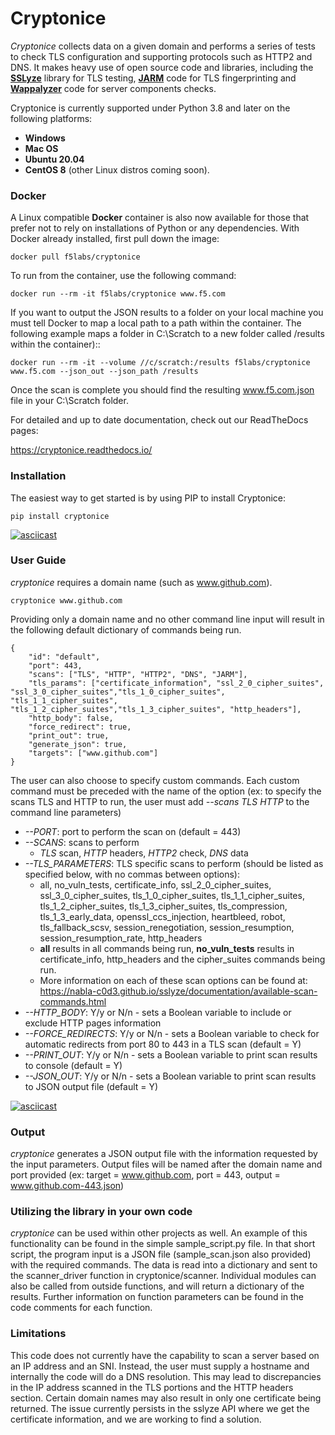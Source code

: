 # Cryptonice
_Cryptonice_ collects data on a given domain and performs a series of tests to check TLS configuration and supporting protocols such as HTTP2 and DNS. It makes heavy use of open source code and libraries, including the [**SSLyze**](https://github.com/nabla-c0d3/sslyze) library for TLS testing, [**JARM**](https://github.com/salesforce/jarm) code for TLS fingerprinting and [**Wappalyzer**](https://github.com/AliasIO/Wappalyzer) code for server components checks.

Cryptonice is currently supported under Python 3.8 and later on the following platforms:

- **Windows**
- **Mac OS**
- **Ubuntu 20.04**
- **CentOS 8** (other Linux distros coming soon).

### Docker

A Linux compatible **Docker** container is also now available for those that prefer not to rely on installations of Python or any dependencies. With Docker already installed, first pull down the image:

`docker pull f5labs/cryptonice`

To run from the container, use the following command:

`docker run --rm -it f5labs/cryptonice www.f5.com`

If you want to output the JSON results to a folder on your local machine you must tell Docker to map a local path to a path within the container. The following example maps a folder in C:\Scratch to a new folder called /results within the container)::

`docker run --rm -it --volume //c/scratch:/results f5labs/cryptonice www.f5.com --json_out --json_path /results`

Once the scan is complete you should find the resulting www.f5.com.json file in your C:\Scratch folder.



For detailed and up to date documentation, check out our ReadTheDocs pages:

https://cryptonice.readthedocs.io/


### Installation

The easiest way to get started is by using PIP to install Cryptonice:

`pip install cryptonice`

[![asciicast](https://asciinema.org/a/354489.svg)](https://asciinema.org/a/354489?speed=3&autoplay=1)


### User Guide

_cryptonice_ requires a domain name (such as www.github.com).

`cryptonice www.github.com`

Providing only a domain name and no other command line input will result in the following default dictionary of commands being run.

    {
	    "id": "default",
	    "port": 443,
	    "scans": ["TLS", "HTTP", "HTTP2", "DNS", "JARM"],
	    "tls_params": ["certificate_information", "ssl_2_0_cipher_suites", "ssl_3_0_cipher_suites","tls_1_0_cipher_suites", "tls_1_1_cipher_suites", "tls_1_2_cipher_suites","tls_1_3_cipher_suites", "http_headers"],
	    "http_body": false,
	    "force_redirect": true,
	    "print_out": true,
	    "generate_json": true,
	    "targets": ["www.github.com"]
    }

The user can also choose to specify custom commands. Each custom command must be preceded with the name of the option (ex: to specify the scans TLS and HTTP to run, the user must add _--scans TLS HTTP_ to the command line parameters)
- _--PORT_: port to perform the scan on (default = 443)
- _--SCANS_: scans to perform
    - _TLS_ scan, _HTTP_ headers, _HTTP2_ check, _DNS_ data
- _--TLS_PARAMETERS_: TLS specific scans to perform (should be listed as specified below, with no commas between options):
    - all, no_vuln_tests, certificate_info, ssl_2_0_cipher_suites, ssl_3_0_cipher_suites, tls_1_0_cipher_suites,
      tls_1_1_cipher_suites, tls_1_2_cipher_suites, tls_1_3_cipher_suites, tls_compression,
      tls_1_3_early_data, openssl_ccs_injection, heartbleed, robot, tls_fallback_scsv,
      session_renegotiation, session_resumption, session_resumption_rate, http_headers
    - **all** results in all commands being run, **no_vuln_tests** results in certificate_info, http_headers and the cipher_suites commands being run.
    - More information on each of these scan options can be found at: https://nabla-c0d3.github.io/sslyze/documentation/available-scan-commands.html
- _--HTTP_BODY_: Y/y or N/n - sets a Boolean variable to include or exclude HTTP pages information
- _--FORCE_REDIRECTS_: Y/y or N/n - sets a Boolean variable to check for automatic redirects from port 80 to 443 in a TLS scan (default = Y)
- _--PRINT_OUT_: Y/y or N/n - sets a Boolean variable to print scan results to console (default = Y)
- _--JSON_OUT_: Y/y or N/n - sets a Boolean variable to print scan results to JSON output file (default = Y)

[![asciicast](https://asciinema.org/a/354498.svg)](https://asciinema.org/a/354498)

### Output
_cryptonice_ generates a JSON output file with the information requested by the input parameters. Output files will be named after the domain name and port provided (ex: target = www.github.com, port = 443, output = www.github.com-443.json)


### Utilizing the library in your own code
_cryptonice_ can be used within other projects as well. An example of this functionality can be found in the simple sample_script.py file. In that short script, the program input is a JSON file (sample_scan.json also provided) with the required commands. The data is read into a dictionary and sent to the scanner_driver function in cryptonice/scanner. Individual modules can also be called from outside functions, and will return a dictionary of the results. Further information on function parameters can be found in the code comments for each function.


### Limitations
This code does not currently have the capability to scan a server based on an IP address and an SNI. Instead, the user must supply a hostname and internally the code will do a DNS resolution. This may lead to discrepancies in the IP address scanned in the TLS portions and the HTTP headers section. Certain domain names may also result in only one certificate being returned. The issue currently persists in the sslyze API where we get the certificate information, and we are working to find a solution.
